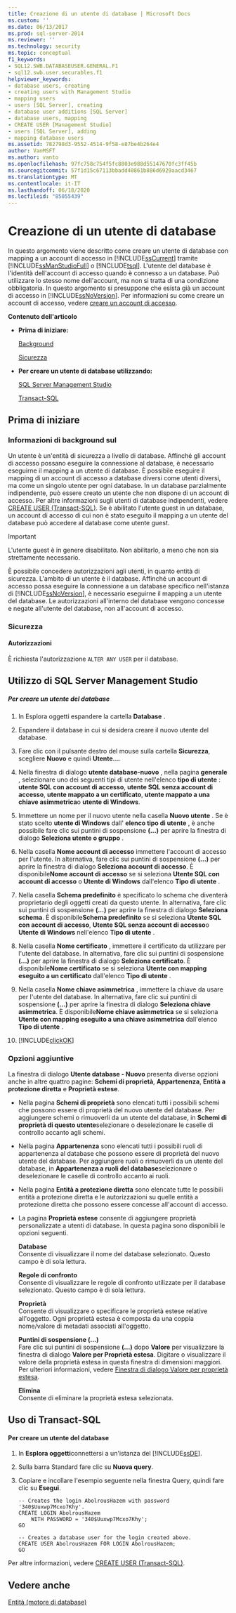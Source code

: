 ```yaml
---
title: Creazione di un utente di database | Microsoft Docs
ms.custom: ''
ms.date: 06/13/2017
ms.prod: sql-server-2014
ms.reviewer: ''
ms.technology: security
ms.topic: conceptual
f1_keywords:
- SQL12.SWB.DATABASEUSER.GENERAL.F1
- sql12.swb.user.securables.f1
helpviewer_keywords:
- database users, creating
- creating users with Management Studio
- mapping users
- users [SQL Server], creating
- database user additions [SQL Server]
- database users, mapping
- CREATE USER [Management Studio]
- users [SQL Server], adding
- mapping database users
ms.assetid: 782798d3-9552-4514-9f58-e87be4b264e4
author: VanMSFT
ms.author: vanto
ms.openlocfilehash: 97fc758c754f5fc8803e988d55147670fc3ff45b
ms.sourcegitcommit: 57f1d15c67113bbadd40861b886d6929aacd3467
ms.translationtype: MT
ms.contentlocale: it-IT
ms.lasthandoff: 06/18/2020
ms.locfileid: "85055439"
---
```

# <a name="create-a-database-user"></a>Creazione di un utente di database
  In questo argomento viene descritto come creare un utente di database con mapping a un account di accesso in [!INCLUDE[ssCurrent](../../../includes/sscurrent-md.md)] tramite [!INCLUDE[ssManStudioFull](../../../includes/ssmanstudiofull-md.md)] o [!INCLUDE[tsql](../../../includes/tsql-md.md)]. L'utente del database è l'identità dell'account di accesso quando è connesso a un database. Può utilizzare lo stesso nome dell'account, ma non si tratta di una condizione obbligatoria. In questo argomento si presuppone che esista già un account di accesso in [!INCLUDE[ssNoVersion](../../../includes/ssnoversion-md.md)]. Per informazioni su come creare un account di accesso, vedere [creare un account di accesso](create-a-login.md).  
  
 **Contenuto dell'articolo**  
  
-   **Prima di iniziare:**  
  
     [Background](#Restrictions)  
  
     [Sicurezza](#Security)  
  
-   **Per creare un utente di database utilizzando:**  
  
     [SQL Server Management Studio](#SSMSProcedure)  
  
     [Transact-SQL](#TsqlProcedure)  
  
##  <a name="before-you-begin"></a><a name="BeforeYouBegin"></a> Prima di iniziare  
  
###  <a name="background"></a>Informazioni di background sul <a name="Restrictions"></a>  
 Un utente è un'entità di sicurezza a livello di database. Affinché gli account di accesso possano eseguire la connessione al database, è necessario eseguirne il mapping a un utente di database. È possibile eseguire il mapping di un account di accesso a database diversi come utenti diversi, ma come un singolo utente per ogni database. In un database parzialmente indipendente, può essere creato un utente che non dispone di un account di accesso. Per altre informazioni sugli utenti di database indipendenti, vedere [CREATE USER &#40;Transact-SQL&#41;](/sql/t-sql/statements/create-user-transact-sql). Se è abilitato l'utente guest in un database, un account di accesso di cui non è stato eseguito il mapping a un utente del database può accedere al database come utente guest.  
  
> [!IMPORTANT]  
>  L'utente guest è in genere disabilitato. Non abilitarlo, a meno che non sia strettamente necessario.  
  
 È possibile concedere autorizzazioni agli utenti, in quanto entità di sicurezza. L'ambito di un utente è il database. Affinché un account di accesso possa eseguire la connessione a un database specifico nell'istanza di [!INCLUDE[ssNoVersion](../../../includes/ssnoversion-md.md)], è necessario eseguirne il mapping a un utente del database. Le autorizzazioni all'interno del database vengono concesse e negate all'utente del database, non all'account di accesso.  
  
###  <a name="security"></a><a name="Security"></a> Sicurezza  
  
####  <a name="permissions"></a><a name="Permissions"></a> Autorizzazioni  
 È richiesta l'autorizzazione `ALTER ANY USER` per il database.  
  
##  <a name="using-sql-server-management-studio"></a><a name="SSMSProcedure"></a> Utilizzo di SQL Server Management Studio  
  
##### <a name="to-create-a-database-user"></a>Per creare un utente del database  
  
1.  In Esplora oggetti espandere la cartella **Database** .  
  
2.  Espandere il database in cui si desidera creare il nuovo utente del database.  
  
3.  Fare clic con il pulsante destro del mouse sulla cartella **Sicurezza**, scegliere **Nuovo** e quindi **Utente...**.  
  
4.  Nella finestra di dialogo **utente database-nuovo** , nella pagina **generale** , selezionare uno dei seguenti tipi di utente nell'elenco **tipo di utente** : **utente SQL con account di accesso**, **utente SQL senza account di accesso**, **utente mappato a un certificato**, **utente mappato a una chiave asimmetrica**o **utente di Windows**.  
  
5.  Immettere un nome per il nuovo utente nella casella **Nuovo utente** . Se è stato scelto **utente di Windows** dall' **elenco tipo di utente** , è anche possibile fare clic sui puntini di sospensione **(...)** per aprire la finestra di dialogo **Seleziona utente o gruppo** .  
  
6.  Nella casella **Nome account di accesso** immettere l'account di accesso per l'utente. In alternativa, fare clic sui puntini di sospensione **(...)** per aprire la finestra di dialogo **Seleziona account di accesso**. È disponibile**Nome account di accesso** se si seleziona **Utente SQL con account di accesso** o **Utente di Windows** dall'elenco **Tipo di utente** .  
  
7.  Nella casella **Schema predefinito** è specificato lo schema che diventerà proprietario degli oggetti creati da questo utente. In alternativa, fare clic sui puntini di sospensione **(...)** per aprire la finestra di dialogo **Seleziona schema**. È disponibile**Schema predefinito** se si seleziona **Utente SQL con account di accesso**, **Utente SQL senza account di accesso**o **Utente di Windows** nell'elenco **Tipo di utente** .  
  
8.  Nella casella **Nome certificato** , immettere il certificato da utilizzare per l'utente del database. In alternativa, fare clic sui puntini di sospensione **(...)** per aprire la finestra di dialogo **Seleziona certificato**. È disponibile**Nome certificato** se si seleziona **Utente con mapping eseguito a un certificato** dall'elenco **Tipo di utente** .  
  
9. Nella casella **Nome chiave asimmetrica**  , immettere la chiave da usare per l'utente del database. In alternativa, fare clic sui puntini di sospensione **(...)** per aprire la finestra di dialogo **Seleziona chiave asimmetrica**. È disponibile**Nome chiave asimmetrica** se si seleziona **Utente con mapping eseguito a una chiave asimmetrica** dall'elenco **Tipo di utente** .  
  
10. [!INCLUDE[clickOK](../../../includes/clickok-md.md)]  
  
### <a name="additional-options"></a>Opzioni aggiuntive  
 La finestra di dialogo **Utente database - Nuovo** presenta diverse opzioni anche in altre quattro pagine: **Schemi di proprietà**, **Appartenenza**, **Entità a protezione diretta** e **Proprietà estese**.  
  
-   Nella pagina **Schemi di proprietà** sono elencati tutti i possibili schemi che possono essere di proprietà del nuovo utente del database. Per aggiungere schemi o rimuoverli da un utente del database, in **Schemi di proprietà di questo utente**selezionare o deselezionare le caselle di controllo accanto agli schemi.  
  
-   Nella pagina **Appartenenza** sono elencati tutti i possibili ruoli di appartenenza al database che possono essere di proprietà del nuovo utente del database. Per aggiungere ruoli o rimuoverli da un utente del database, in **Appartenenza a ruoli del database**selezionare o deselezionare le caselle di controllo accanto ai ruoli.  
  
-   Nella pagina **Entità a protezione diretta** sono elencate tutte le possibili entità a protezione diretta e le autorizzazioni su quelle entità a protezione diretta che possono essere concesse all'account di accesso.  
  
-   La pagina **Proprietà estese** consente di aggiungere proprietà personalizzate a utenti di database. In questa pagina sono disponibili le opzioni seguenti.  
  
     **Database**  
     Consente di visualizzare il nome del database selezionato. Questo campo è di sola lettura.  
  
     **Regole di confronto**  
     Consente di visualizzare le regole di confronto utilizzate per il database selezionato. Questo campo è di sola lettura.  
  
     **Proprietà**  
     Consente di visualizzare o specificare le proprietà estese relative all'oggetto. Ogni proprietà estesa è composta da una coppia nome/valore di metadati associati all'oggetto.  
  
     **Puntini di sospensione (...)**  
     Fare clic sui puntini di sospensione **(…)** dopo **Valore** per visualizzare la finestra di dialogo **Valore per Proprietà estesa**. Digitare o visualizzare il valore della proprietà estesa in questa finestra di dimensioni maggiori. Per ulteriori informazioni, vedere [Finestra di dialogo Valore per proprietà estesa](../../databases/value-for-extended-property-dialog-box.md).  
  
     **Elimina**  
     Consente di eliminare la proprietà estesa selezionata.  
  
##  <a name="using-transact-sql"></a><a name="TsqlProcedure"></a> Uso di Transact-SQL  
  
#### <a name="to-create-a-database-user"></a>Per creare un utente del database  
  
1.  In **Esplora oggetti**connettersi a un'istanza del [!INCLUDE[ssDE](../../../includes/ssde-md.md)].  
  
2.  Sulla barra Standard fare clic su **Nuova query**.  
  
3.  Copiare e incollare l'esempio seguente nella finestra Query, quindi fare clic su **Esegui**.  
  
    ```  
    -- Creates the login AbolrousHazem with password '340$Uuxwp7Mcxo7Khy'.  
    CREATE LOGIN AbolrousHazem   
        WITH PASSWORD = '340$Uuxwp7Mcxo7Khy';  
    GO  
  
    -- Creates a database user for the login created above.  
    CREATE USER AbolrousHazem FOR LOGIN AbolrousHazem;  
    GO  
    ```  
  
 Per altre informazioni, vedere [CREATE USER &#40;Transact-SQL&#41;](/sql/t-sql/statements/create-user-transact-sql).  
  
## <a name="see-also"></a>Vedere anche  
 [Entità &#40;motore di database&#41;](principals-database-engine.md)  
  
  
